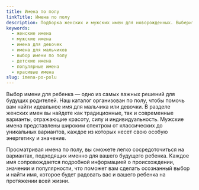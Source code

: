 ```yaml
---
title: Имена по полу
linkTitle: Имена по полу
description: Подборка женских и мужских имен для новорожденных. Выберите идеальное имя для мальчика или девочки из нашего каталога популярных и редких имен.
keywords:
  - женские имена
  - мужские имена
  - имена для девочек
  - имена для мальчиков
  - выбор имени по полу
  - детские имена
  - популярные имена
  - красивые имена
slug: imena-po-polu
---
```


Выбор имени для ребенка — одно из самых важных решений для будущих родителей. Наш каталог организован по полу, чтобы помочь вам найти идеальное имя для мальчика или девочки. В разделе женских имен вы найдете как традиционные, так и современные варианты, отражающие красоту, силу и индивидуальность. Мужские имена представлены широким спектром от классических до уникальных вариантов, каждое из которых несет свою особую энергетику и значение.

Просматривая имена по полу, вы сможете легко сосредоточиться на вариантах, подходящих именно для вашего будущего ребенка. Каждое имя сопровождается подробной информацией о происхождении, значении и популярности, что поможет вам сделать осознанный выбор и найти имя, которое будет радовать вас и вашего ребенка на протяжении всей жизни.
